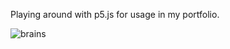 Playing around with p5.js for usage in my portfolio.


![brains](https://user-images.githubusercontent.com/90646472/160114475-8c1ef6b5-89f2-412e-8b4f-687fe803278d.png)
